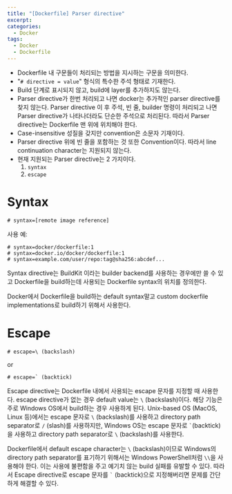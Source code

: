 ```yaml
---
title: "[Dockerfile] Parser directive"
excerpt: 
categories:
  - Docker
tags:
  - Docker
  - Dockerfile
---
```

- Dockerfile 내 구문들이 처리되는 방법을 지시하는 구문을 의미한다.
- "`# directive = value`" 형식의 특수한 주석 형태로 기재한다.
- Build 단계로 표시되지 않고, build에 layer를 추가하지도 않는다.
- Parser directive가 한번 처리되고 나면 docker는 추가적인 parser directive를 찾지 않는다. Parser directive 이 후 주석, 빈 줄, builder 명령이 처리되고 나면 Parser directive가 나타나더라도 단순한 주석으로 처리된다. 따라서 Parser directive는 Dockerfile 맨 위에 위치해야 한다.
- Case-insensitive 성질을 갖지만 convention은 소문자 기재이다.
- Parser directive 위에 빈 줄을 포함하는 것 또한 Convention이다. 따라서 line continuation character는 지원되지 않는다.
- 현재 지원되는 Parser directive는 2 가지이다.
  1. `syntax`
  2. `escape`

# Syntax

```Docker
# syntax=[remote image reference]
```

사용 예:
```Docker
# syntax=docker/dockerfile:1
# syntax=docker.io/docker/dockerfile:1
# syntax=example.com/user/repo:tag@sha256:abcdef...
```

Syntax directive는 BuildKit 이라는 builder backend를 사용하는 경우에만 쓸 수 있고 Dockerfile을 build하는데 사용되는 Dockerfile syntax의 위치를 정의한다.

Docker에서 Dockerfile을 build하는 default syntax말고 custom dockerfile implementations로 build하기 위해서 사용한다.

# Escape
```Docker
# escape=\ (backslash)
```

or
```Docker
# escape=` (backtick)
```

Escape directive는 Dockerfile 내에서 사용되는 escape 문자를 지정할 때 사용한다. escape directive가 없는 경우 default value는 `\` (backslash)이다. 해당 기능은 주로 Windows OS에서 build하는 경우 사용하게 된다. Unix-based OS (MacOS, Linux 등)에서는 escape 문자로 `\` (backslash)를 사용하고 directory path separator로 `/` (slash)를 사용하지만, Windows OS는 escape 문자로 `` ` ``(backtick)을 사용하고 directory path separator로 `\` (backslash)를 사용한다.

Dockerfile에서 default escape character는 `\` (backslash)이므로 Windows의 directory path separator를 표기하기 위해서는 Windows PowerShell처럼 `\\`을 사용해야 한다. 이는 사용에 불편함을 주고 예기치 않는 build 실패를 유발할 수 있다. 따라서 Escape directive로 escape 문자를 `` ` `` (backtick)으로 지정해버리면 문제를 간단하게 해결할 수 있다.